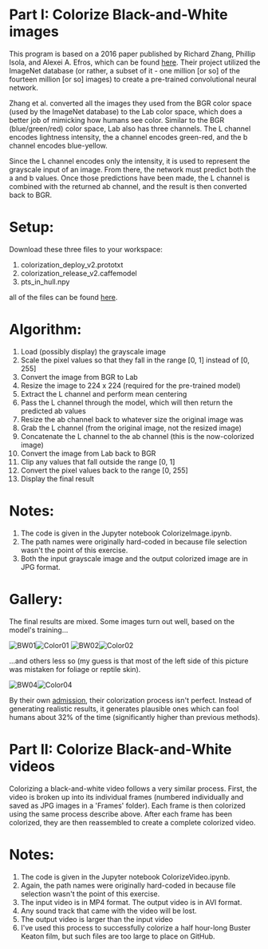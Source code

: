 # Part I: Colorize Black-and-White images

This program is based on a 2016 paper published by Richard Zhang, Phillip Isola, and Alexei A. Efros, which can be found [here](https://arxiv.org/abs/1603.08511). Their project utilized the ImageNet database (or rather, a subset of it - one million [or so] of the fourteen million [or so] images) to create a pre-trained convolutional neural network.

Zhang et al. converted all the images they used from the BGR color space (used by the ImageNet database) to the Lab color space, which does a better job of mimicking how humans see color. Similar to the BGR (blue/green/red) color space, Lab also has three channels. The L channel encodes lightness intensity, the a channel encodes green-red, and the b channel encodes blue-yellow.

Since the L channel encodes only the intensity, it is used to represent the grayscale input of an image. From there, the network must predict both the a and b values. Once those predictions have been made, the L channel is combined with the returned ab channel, and the result is then converted back to BGR.

# Setup:

Download these three files to your workspace:

1) colorization_deploy_v2.prototxt
2) colorization_release_v2.caffemodel
3) pts_in_hull.npy

all of the files can be found [here](https://code.naturkundemuseum.berlin/mediaspherefornature/colorize_iiif/-/tree/master/experimental/model).
 
# Algorithm:

1) Load (possibly display) the grayscale image
2) Scale the pixel values so that they fall in the range [0, 1] instead of [0, 255]
3) Convert the image from BGR to Lab
4) Resize the image to 224 x 224 (required for the pre-trained model)
5) Extract the L channel and perform mean centering
6) Pass the L channel through the model, which will then return the predicted ab values
7) Resize the ab channel back to whatever size the original image was
8) Grab the L channel (from the original image, not the resized image)
9) Concatenate the L channel to the ab channel (this is the now-colorized image)
10) Convert the image from Lab back to BGR
11) Clip any values that fall outside the range [0, 1]
12) Convert the pixel values back to the range [0, 255]
13) Display the final result

# Notes:

1) The code is given in the Jupyter notebook ColorizeImage.ipynb.
2) The path names were originally hard-coded in because file selection wasn't the point of this exercise.
3) Both the input grayscale image and the output colorized image are in JPG format.

# Gallery:

The final results are mixed. Some images turn out well, based on the model's training...

![BW01](https://user-images.githubusercontent.com/80790548/149422853-a0e521c6-a035-44a3-b9f0-893da9b75225.jpg)![Color01](https://user-images.githubusercontent.com/80790548/149422865-b05d8e4b-506e-4252-8804-c66dab7e8122.jpg)
![BW02](https://user-images.githubusercontent.com/80790548/149422876-e3dcecda-0589-4e18-bd71-338428c28d69.jpg)![Color02](https://user-images.githubusercontent.com/80790548/149422921-66f2188c-0681-4927-b9c5-bb20bd862a55.jpg)

...and others less so (my guess is that most of the left side of this picture was mistaken for foliage or reptile skin).

![BW04](https://user-images.githubusercontent.com/80790548/149423122-73b93cb1-ffaa-4480-bd2a-d2f2cd04c962.jpg)![Color04](https://user-images.githubusercontent.com/80790548/149423128-f5e2c830-ff51-4460-ac83-240848be2333.jpg)

By their own [admission](https://richzhang.github.io/colorization/), their colorization process isn't perfect. Instead of generating realistic results, it generates plausible ones which can fool humans about 32% of the time (significantly higher than previous methods).

# Part II: Colorize Black-and-White videos

Colorizing a black-and-white video follows a very similar process. First, the video is broken up into its individual frames (numbered individually and saved as JPG images in a 'Frames' folder). Each frame is then colorized using the same process describe above. After each frame has been colorized, they are then reassembled to create a complete colorized video.

# Notes:

1) The code is given in the Jupyter notebook ColorizeVideo.ipynb.
2) Again, the path names were originally hard-coded in because file selection wasn't the point of this exercise.
3) The input video is in MP4 format. The output video is in AVI format.
4) Any sound track that came with the video will be lost.
5) The output video is larger than the input video
6) I've used this process to successfully colorize a half hour-long Buster Keaton film, but such files are too large to place on GitHub.
